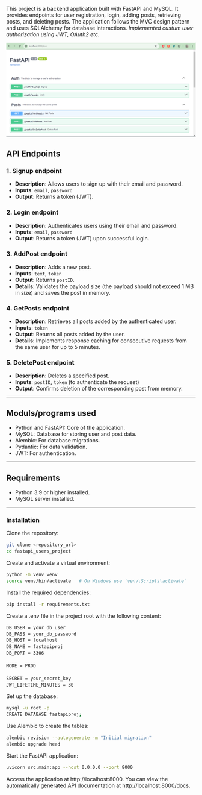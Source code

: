 This project is a backend application built with FastAPI and MySQL. It provides endpoints for user registration, login, adding posts, retrieving posts, and deleting posts. The application follows the MVC design pattern and uses SQLAlchemy for database interactions. *Implemented custum user authorization using JWT, OAuth2 etc.*

<img src="fastapi_custom_users_project.png" width="700">

## API Endpoints

### 1. Signup endpoint
- **Description**: Allows users to sign up with their email and password.
- **Inputs**: `email`, `password`
- **Output**: Returns a token (JWT).

### 2. Login endpoint
- **Description**: Authenticates users using their email and password.
- **Inputs**: `email`, `password`
- **Output**: Returns a token (JWT) upon successful login.

### 3. AddPost endpoint
- **Description**: Adds a new post.
- **Inputs**: `text`, `token`
- **Output**: Returns `postID`.
- **Details**: Validates the payload size (the payload should not exceed 1 MB in size) and saves the post in memory.

### 4. GetPosts endpoint
- **Description**: Retrieves all posts added by the authenticated user.
- **Inputs**: `token`
- **Output**: Returns all posts added by the user.
- **Details**: Implements response caching for consecutive requests from the same user for up to 5 minutes.

### 5. DeletePost endpoint
- **Description**: Deletes a specified post.
- **Inputs**: `postID`, `token` (to authenticate the request)
- **Output**: Confirms deletion of the corresponding post from memory.

---------------------------------------------------------------------------------------------------------------

## Moduls/programs used

- Python and FastAPI: Core of the application.
- MySQL: Database for storing user and post data.
- Alembic: For database migrations.
- Pydantic: For data validation.
- JWT: For authentication.

------------------------------------------------------------------------------------------------------------------

## Requirements 

- Python 3.9 or higher installed.
- MySQL server installed.

------------------------------------------------------------------------------------------------------------------

### Installation

Clone the repository:

```bash
git clone <repository_url>
cd fastapi_users_project
```

Create and activate a virtual environment:

```bash
python -m venv venv
source venv/bin/activate   # On Windows use `venv\Scripts\activate`
```

Install the required dependencies:

```bash
pip install -r requirements.txt
```

Create a .env file in the project root with the following content:

```bash
DB_USER = your_db_user
DB_PASS = your_db_password
DB_HOST = localhost
DB_NAME = fastapiproj
DB_PORT = 3306

MODE = PROD

SECRET = your_secret_key
JWT_LIFETIME_MINUTES = 30
```

Set up the database:

```bash
mysql -u root -p
CREATE DATABASE fastapiproj;
```

Use Alembic to create the tables:

```bash
alembic revision --autogenerate -m "Initial migration"
alembic upgrade head
```

Start the FastAPI application:

```bash
uvicorn src.main:app --host 0.0.0.0 --port 8000
```

Access the application at http://localhost:8000. You can view the automatically generated API documentation at http://localhost:8000/docs.

